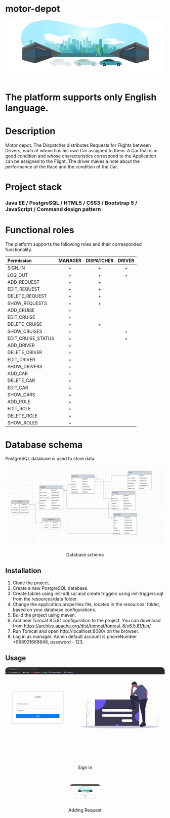 # motor-depot


<p align="center">
  <img alt="Survey" src="src/main/webapp/static/images/home.svg">
</p>



<h1>The platform supports only English language.</h1>

# Description
<div>
Motor depot. The Dispatcher distributes Requests for Flights between Drivers, each of whom has his own Car assigned to them.
A Car that is in good condition and whose characteristics correspond to the Application can be assigned to the Flight.
The driver makes a note about the performance of the Race and the condition of the Car.
</div>

# Project stack

<h3> Java EE / PostgreSQL / HTML5 / CSS3 / Bootstrap 5 / JavaScript / Command design pattern </h3>

# Functional roles

The platform supports the following roles and their corresponded functionality.

|  Permission        | MANAGER | DISPATCHER  | DRIVER |
|      :-            |   :-:   |     :-:     |   :-:  |
|  SIGN_IN           |    +    |      +      |    +   |
|  LOG_OUT           |    +    |      +      |    +   |
|  ADD_REQUEST       |    +    |      +      |        |
|  EDIT_REQUEST      |    +    |      +      |        |
|  DELETE_REQUEST    |    +    |      +      |        |
|  SHOW_REQUESTS     |    +    |      +      |        |
|  ADD_CRUISE        |    +    |             |        |
|  EDIT_CRUISE       |    +    |             |        |
|  DELETE_CRUISE     |    +    |      +      |        |
|  SHOW_CRUISES      |    +    |             |    +   |
|  EDIT_CRUISE_STATUS|    +    |             |    +   |
|  ADD_DRIVER        |    +    |             |        |
|  DELETE_DRIVER     |    +    |             |        |
|  EDIT_DRIVER       |    +    |             |        |
|  SHOW_DRIVERS      |    +    |             |        |
|  ADD_CAR           |    +    |             |        |
|  DELETE_CAR        |    +    |             |        |
|  EDIT_CAR          |    +    |             |        |
|  SHOW_CARS         |    +    |             |        |
|  ADD_ROLE          |    +    |             |        |
|  EDIT_ROLE         |    +    |             |        |
|  DELETE_ROLE       |    +    |             |        |
|  SHOW_ROLES        |    +    |             |        |

# Database schema

PostgreSQL database is used to store data.


<p align="center">
  <kbd> <img alt="Database" src="src/main/resources/images/databaseER.png" style="border-radius:10px"\></kbd> 
</p>
<p align="center">Database schema</p>

## Installation

1. Clone the project.
2. Create a new PostgreSQL database. 
3. Create tables using init-ddl.sql and create triggers using init-triggers.sql from the resources/data folder.
4. Change the application.properties file, located in the resources' folder, based on your database configurations.
5. Build the project using maven.
6. Add new Tomcat 8.5.81 configuration to the project. You can download from https://archive.apache.org/dist/tomcat/tomcat-8/v8.5.81/bin/
7. Run Tomcat and open http://localhost:8080/ on the browser.
8. Log in as manager. Admin default account is phoneNumber +998931668648, password - 123.

## Usage

<p align="center">
  <kbd> <img alt="Sign in" src="/src/main/resources/images/login.gif" style="border-radius:10px"\></kbd> 
</p>
<p align="center">Sign in</p>
<br>

<p align="center">
  <kbd> <img alt="Add Request" src="src/main/resources/images/addRequest.gif" width="100^" style="border-radius:10px"\></kbd> 
</p>
<p align="center">Adding Request</p>
<br>
